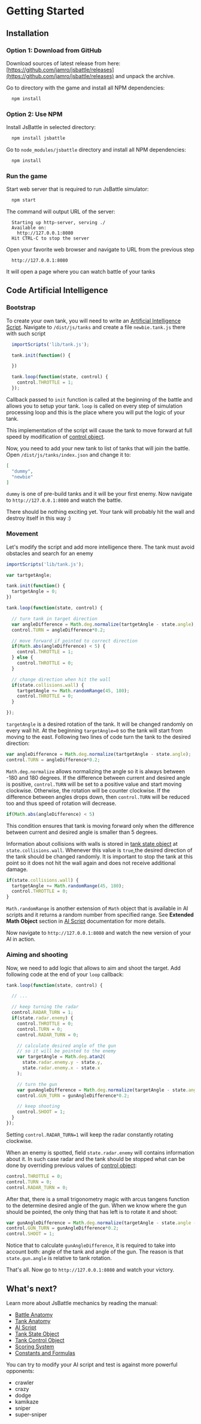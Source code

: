 # Getting Started

## Installation

### Option 1: Download from GitHub

Download sources of latest release from here: [https://github.com/jamro/jsbattle/releases](https://github.com/jamro/jsbattle/releases) and unpack the archive.

Go to directory with the game and install all NPM dependencies:

```bash
  npm install
```

### Option 2: Use NPM

Install JsBattle in selected directory:

```bash
  npm install jsbattle
```

Go to `node_modules/jsbattle` directory and install all NPM dependencies:

```bash
  npm install
```

### Run the game

Start web server that is required to run JsBattle simulator:

```bash
  npm start
```

The command will output URL of the server:

```
  Starting up http-server, serving ./
  Available on:
    http://127.0.0.1:8080
  Hit CTRL-C to stop the server
```

Open your favorite web browser and navigate to URL from the previous step

```
  http://127.0.0.1:8080
```

It will open a page where you can watch battle of your tanks

## Code Artificial Intelligence

### Bootstrap

To create your own tank, you will need to write an [Artificial Intelligence Script](ai_script.md). Navigate to `/dist/js/tanks` and create a file `newbie.tank.js` there with such script

```javascript
  importScripts('lib/tank.js');

  tank.init(function() {

  })

  tank.loop(function(state, control) {
    control.THROTTLE = 1;
  });
```

Callback passed to `init` function is called at the beginning of the battle and allows you to setup your tank. `loop` is called on every step of simulation processing loop and this is the place where you will put the logic of your tank.

This implementation of the script will cause the tank to move forward at full speed by modification of [control object](tank_control_object.md).

Now, you need to add your new tank to list of tanks that will join the battle. Open `/dist/js/tanks/index.json` and change it to:

```json
[
  "dummy",
  "newbie"
]
```
`dummy` is one of pre-build tanks and it will be your first enemy. Now navigate to `http://127.0.0.1:8080` and watch the battle.

There should be nothing exciting yet. Your tank will probably hit the wall and destroy itself in this way :)

### Movement

Let's modify the script and add more intelligence there. The tank must avoid obstacles and search for an enemy

```javascript
importScripts('lib/tank.js');

var tartgetAngle;

tank.init(function() {
  tartgetAngle = 0;
})

tank.loop(function(state, control) {

  // turn tank in target direction
  var angleDifference = Math.deg.normalize(tartgetAngle - state.angle);
  control.TURN = angleDifference*0.2;

  // move forward if pointed to correct direction
  if(Math.abs(angleDifference) < 5) {
    control.THROTTLE = 1;
  } else {
    control.THROTTLE = 0;
  }

  // change direction when hit the wall
  if(state.collisions.wall) {
    tartgetAngle += Math.randomRange(45, 180);
    control.THROTTLE = 0;
  }

});
```

`targetAngle` is a desired rotation of the tank. It will be changed randomly on every wall hit. At the beginning `targetAngle=0` so the tank will start from moving to the east. Following two lines of code turn the tank to the desired direction:

```javascript
var angleDifference = Math.deg.normalize(tartgetAngle - state.angle);
control.TURN = angleDifference*0.2;
```

`Math.deg.normalize` allows normalizing the angle so it is always between -180 and 180 degrees. If the difference between current and desired angle is positive, `control.TURN` will be set to a positive value and start moving clockwise. Otherwise, the rotation will be counter clockwise. If the difference between angles drops down, then `control.TURN` will be reduced too and thus speed of rotation will decrease.

```javascript
if(Math.abs(angleDifference) < 5)
```

This condition ensures that tank is moving forward only when the difference between current and desired angle is smaller than 5 degrees.

Information about collisions with walls is stored in [tank state object](tank_state_object.md) at `state.collisions.wall`. Whenever this value is `true`,the desired direction of the tank should be changed randomly. It is important to stop the tank at this point so it does not hit the wall again and does not receive additional damage.

```javascript
if(state.collisions.wall) {
  tartgetAngle += Math.randomRange(45, 180);
  control.THROTTLE = 0;
}
```

`Math.randomRange` is another extension of `Math` object that is available in AI scripts and it returns a random number from  specified range. See **Extended Math Object** section in [AI Script](ai_script.md) documentation for more details.

Now navigate to `http://127.0.0.1:8080` and watch the new version of your AI in action.

### Aiming and shooting

Now, we need to add logic that allows to aim and shoot the target. Add following code at the end of your `loop` callback:

```javascript
tank.loop(function(state, control) {

  // ...

  // keep turning the radar
  control.RADAR_TURN = 1;
  if(state.radar.enemy) {
    control.THROTTLE = 0;
    control.TURN = 0;
    control.RADAR_TURN = 0;

    // calculate desired angle of the gun
    // so it will be pointed to the enemy
    var targetAngle = Math.deg.atan2(
      state.radar.enemy.y - state.y,
      state.radar.enemy.x - state.x
    );

    // turn the gun
    var gunAngleDifference = Math.deg.normalize(targetAngle - state.angle - state.gun.angle);
    control.GUN_TURN = gunAngleDifference*0.2;

    // keep shooting
    control.SHOOT = 1;
  }
});
```
Setting `control.RADAR_TURN=1` will keep the radar constantly rotating clockwise.

When an enemy is spotted, field `state.radar.enemy` will contains information about it. In such case radar and the tank should be stopped what can be done by overriding previous values of [control object](tank_control_object.md):

```javascript
control.THROTTLE = 0;
control.TURN = 0;
control.RADAR_TURN = 0;
```

After that, there is a small trigonometry magic with arcus tangens function to the determine desired angle of the gun. When we know where the gun should be pointed, the only thing that has left is to rotate it and shoot:

```javascript
var gunAngleDifference = Math.deg.normalize(targetAngle - state.angle - state.gun.angle);
control.GUN_TURN = gunAngleDifference*0.2;
control.SHOOT = 1;
```

Notice that to calculate `gunAngleDifference`, it is required to take into account both: angle of the tank and angle of the gun. The reason is that `state.gun.angle` is relative to tank rotation.

That's all. Now go to `http://127.0.0.1:8080` and watch your victory.

## What's next?

Learn more about JsBattle mechanics by reading the manual:

- [Battle Anatomy](battle_anatomy.md)
- [Tank Anatomy](tank_anatomy.md)
- [AI Script](ai_script.md)
- [Tank State Object](tank_state_object.md)
- [Tank Control Object](tank_control_object.md)
- [Scoring System](scoring_system.md)
- [Constants and Formulas](consts.md)

You can try to modify your AI script and test is against more powerful opponents:

- crawler
- crazy
- dodge
- kamikaze
- sniper
- super-sniper
